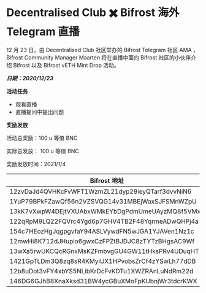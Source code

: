 # Decentralised Club ✖️ Bifrost 海外 Telegram 直播

12 月 23 日，由 Decentralised Club 社区举办的 Bifrost Telegram 社区 AMA ，Bifrost Community Manager Maarten 将在直播中面向 Bifrost 社区的小伙伴介绍 Bifrost 以及 Bifrost vETH Mint Drop 活动。

***日期：2020/12/23***

**活动任务**

  - 观看直播
  - 直播提问中提出问题

**奖励发放**

活动总奖励：100 u 等值 BNC

实际总发放： 100 u 等值 BNC

奖励发放时间：2021/1/4

| Bifrost 地址                                       | BNC 数量     |
| ------------------------------------------------ | ---------- |
| 12zvDaJd4QVHKcFvWFT1WzmZL21dyp29ieyQTarf3dvvNiN6 | 22.8571429 |
| 1YuP79BPkFZawQf56n2VZSVQG14v31MBEjWaxSJFSMnWZpU  | 22.8571429 |
| 13kK7vXwpW4DEjtVXUAbxWMkEYbDgPdmUmeUAyzMQ8f5VMxS | 22.8571429 |
| 122qRpM9LQ22FQVrc4Ygd6p7GHV4TB2F48YqrmeADwQHPj4a | 22.8571429 |
| 154c7HEozHgJqgpgvfaY94ASLVywdFN5wJGA1YJAVen1Nz1c | 22.8571429 |
| 12mwHi8K712dJHupio6gwxCzFPZtBJDJC8zTYTzBHgsAC9Wf | 22.8571429 |
| 13wXa5rwUKCQcRGnxMsKZFmbvgGU4GW11tHksPRv4UDuqHT7 | 22.8571429 |
| 1421GpTLDm3Q8zq8sR4KMyiUX1HPvobsZrCf4zYSwLh77dDB | 22.8571429 |
| 12b8uDot3vFY4xbYS5NLibKrDcFvKDTu1XWZRAnLuNdRm22d | 22.8571429 |
| 146DG6GJhB8XnaXksd31BW4ycGBuXMoFpKUbnjWr3tdcrKWX | 22.8571429 |
